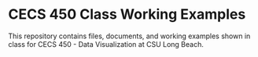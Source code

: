 # CECS 450 Class Working Examples

This repository contains files, documents, and working examples shown in class for CECS 450 - Data Visualization at CSU Long Beach.
